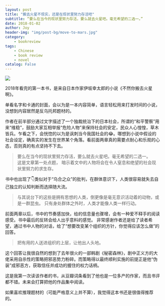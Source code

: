 ```yaml
---
layout: post
title: "搬去火星不现实，还是在现状里努力存活吧"
subtitle: “要么在当今的现状里努力存活，要么就去火星吧。毫无希望的二选一。”
date: 2018-01-02
author: Joy
header-img: "img/post-bg/move-to-mars.jpg"
category:
    - bookreview
tags:
    - Chinese
    - book review
    - novel
catalog: False
---
```

![](/img/in-post/post-move-to-mars/book-rate.jpg)

2018年看完的第一本书，是来自日本作家伊坂幸太郎的小说《不然你搬去火星啊》。

单看名字和卡通的封面，会以为是一本内容简单，语言轻松用来打发时间的小说，没想到内容居然是反乌托邦题材的。

作者在前半部分通过文字描述了一个独裁统治下的日本社会，所谓的“和平警察”用来“维稳”，鼓励大家互相举报“危险人物”来保持社会的安定，民众人心惶惶，草木皆兵。乍看之下，会恍惚的以为是讽刺当今我国社会的😂。哪想到小说中假设的社会设定，确真实的发生在世界某个角落。看前面两章真的需要点耐心和乐观的心态，否则真的有点坚持不下去。
>要么在当今的现状里努力存活，要么就去火星吧。毫无希望的二选一。  
这是文章第一处点题， 暗示着文中的人物将会在令人窒息和绝望的社会现状里努力的求生存。

书中也出现了👇类似对于“乌合之众”的批判，在群体意识下，人类很容易就失去自己独立的认知判断而选择随大流。
>与其说台下的这些是拥有思想的人类，倒更像是毫无意识活动着的动物，或是一群昆虫。 只有身处群体之外时，人类才能像人类一样行动。  

前面两章以后，书中的节奏感加快，给的信息量也骤增，会有一种爱不释手的阅读感受。书中最后的反转会给人出乎意料的感觉。
非常感谢作者还是给了读者希望，通过书中人物的对话，给了“想要改变某个组织的方针，你觉得应该怎么做”的回答。

>把有用的人送进组织的上层，让他出人头地。  

这个回答让我很自然的想到了去年很火的一部韩剧《秘密森林》，剧中正义方的大佬采用自杀性的策略把邪恶势力粉碎。而策略得以最终顺利实施的前提正是他“伪装”成邪恶方，获取信任并成功的握住的权力话柄。

这是我第一次读该作者的书，从豆瓣词条看到了他也是一位多产的作家，而且书评都不错。未来会打算把他的作品集中阅读。

如果喜欢推理题材的（可能严格意义上并不算），我觉得这本书还是很值得推荐的。
